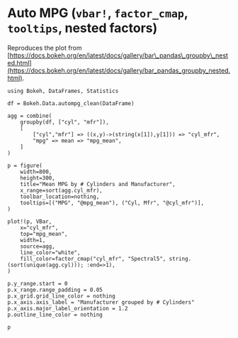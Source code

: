 # Auto MPG (`vbar!`, `factor_cmap`, `tooltips`, nested factors)

Reproduces the plot from [https://docs.bokeh.org/en/latest/docs/gallery/bar\_pandas\_groupby\_nested.html](https://docs.bokeh.org/en/latest/docs/gallery/bar_pandas_groupby_nested.html).

```@example
using Bokeh, DataFrames, Statistics

df = Bokeh.Data.autompg_clean(DataFrame)

agg = combine(
	groupby(df, ["cyl", "mfr"]),
	[
		["cyl","mfr"] => ((x,y)->(string(x[1]),y[1])) => "cyl_mfr",
		"mpg" => mean => "mpg_mean",
	]
)

p = figure(
	width=800,
	height=300,
	title="Mean MPG by # Cylinders and Manufacturer",
    x_range=sort(agg.cyl_mfr),
	toolbar_location=nothing,
	tooltips=[("MPG", "@mpg_mean"), ("Cyl, Mfr", "@cyl_mfr")],
)

plot!(p, VBar,
	x="cyl_mfr",
	top="mpg_mean",
	width=1,
	source=agg,
	line_color="white",
	fill_color=factor_cmap("cyl_mfr", "Spectral5", string.(sort(unique(agg.cyl))); :end=>1),
)

p.y_range.start = 0
p.x_range.range_padding = 0.05
p.x_grid.grid_line_color = nothing
p.x_axis.axis_label = "Manufacturer grouped by # Cylinders"
p.x_axis.major_label_orientation = 1.2
p.outline_line_color = nothing

p
```
